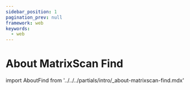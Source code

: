 ```yaml
---
sidebar_position: 1
pagination_prev: null
framework: web
keywords:
  - web
---
```


# About MatrixScan Find

import AboutFind from '../../../partials/intro/_about-matrixscan-find.mdx'

<AboutFind />
